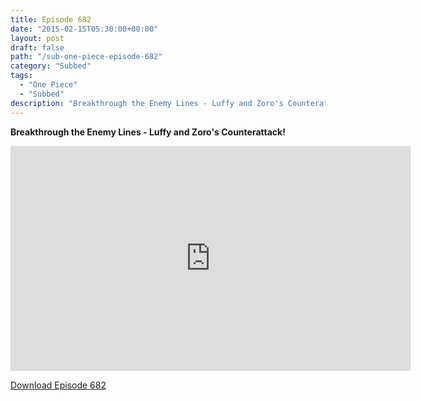 ```yaml
---
title: Episode 682
date: "2015-02-15T05:30:00+00:00"
layout: post
draft: false
path: "/sub-one-piece-episode-682"
category: "Subbed"
tags:
  - "One Piece"
  - "Subbed"
description: "Breakthrough the Enemy Lines - Luffy and Zoro's Counterattack!"
---
```


**Breakthrough the Enemy Lines - Luffy and Zoro's Counterattack!**

<iframe width="640" height="360" src="https://www.rapidvideo.com/e/G6FRPGBZTN" frameborder="0" marginwidth=0 marginheight=0 scrolling=no allowfullscreen></iframe>

<a href="http://ouo.io/qs/eCodkFEQ?s=https://rapidvid.to/d/https://www.rapidvideo.com/e/G6FRPGBZTN">Download Episode 682</a>
